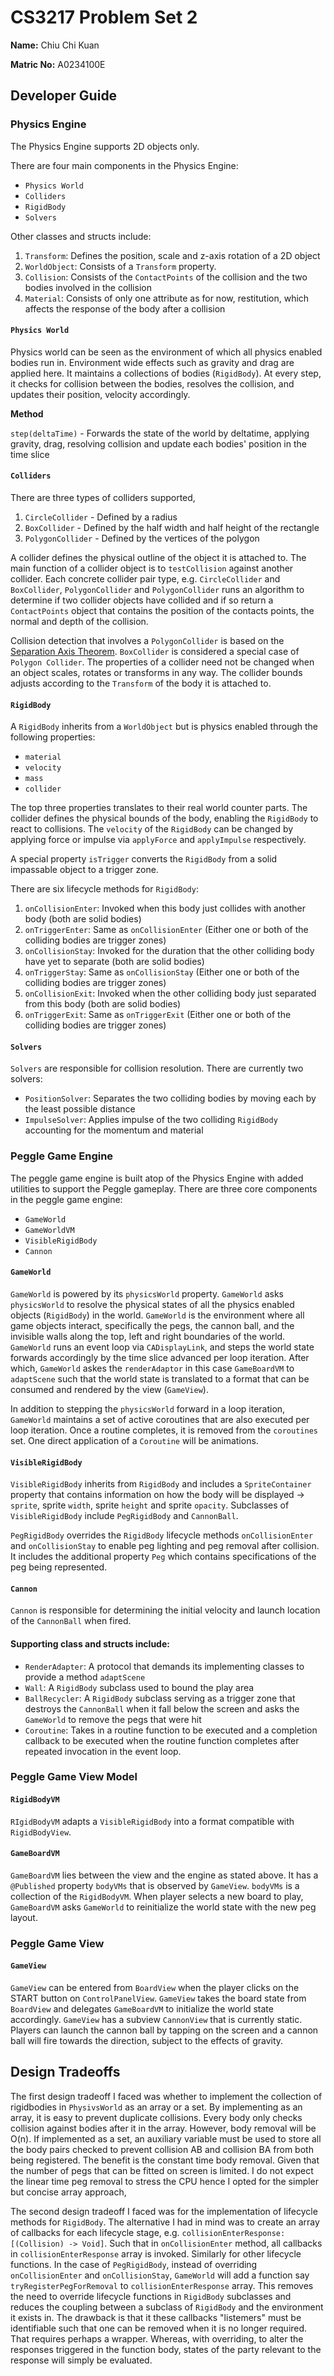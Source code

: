 # CS3217 Problem Set 2

**Name:** Chiu Chi Kuan

**Matric No:** A0234100E

## Developer Guide
### Physics Engine
The Physics Engine supports 2D objects only.

There are four main components in the Physics Engine:
- `Physics World`
- `Colliders`
- `RigidBody`
- `Solvers`

Other classes and structs include:
1. `Transform`: Defines the position, scale and z-axis rotation of a 2D object
2. `WorldObject`: Consists of a `Transform` property.
3. `Collision`: Consists of the `ContactPoints` of the collision and the two bodies involved in the collision
4. `Material`: Consists of only one attribute as for now, restitution, which affects the response of the body after a collision

#### `Physics World`
Physics world can be seen as the environment of which all physics enabled bodies run in. Environment wide effects such as gravity and drag are applied here. It maintains a collections of bodies (`RigidBody`). At every step, it checks for collision between the bodies, resolves the collision, and updates their position, velocity accordingly.

**Method**

`step(deltaTime)` - Forwards the state of the world by deltatime, applying gravity, drag, resolving collision and update each bodies' position in the time slice

#### `Colliders`
There are three types of colliders supported,
1. `CircleCollider` - Defined by a radius
2. `BoxCollider` - Defined by the half width and half height of the rectangle
3. `PolygonCollider` - Defined by the vertices of the polygon

A collider defines the physical outline of the object it is attached to. The main function of a collider object is to `testCollision` against another collider. Each concrete collider pair type, e.g. `CircleCollider` and `BoxCollider`, `PolygonCollider` and `PolygonCollider` runs an algorithm to determine if two collider objects have collided and if so return a `ContactPoints` object that contains the position of the contacts points, the normal and depth of the collision.

Collision detection that involves a `PolygonCollider` is based on the [Separation Axis Theorem](https://en.wikipedia.org/wiki/Hyperplane_separation_theorem). `BoxCollider` is considered a special case of `Polygon Collider`. The properties of a collider need not be changed when an object scales, rotates or transforms in any way. The collider bounds adjusts according to the `Transform` of the body it is attached to.

#### `RigidBody`
A `RigidBody` inherits from a `WorldObject` but is physics enabled through the following properties:
- `material`
- `velocity`
- `mass`
- `collider`

The top three properties translates to their real world counter parts. The collider defines the physical bounds of the body, enabling the `RigidBody` to react to collisions. The `velocity` of the `RigidBody` can be changed by applying force or impulse via `applyForce` and `applyImpulse` respectively.

A special property `isTrigger` converts the `RigidBody` from a solid impassable object to a trigger zone.

There are six lifecycle methods for `RigidBody`:
1. `onCollisionEnter`: Invoked when this body just collides with another body (both are solid bodies)
2. `onTriggerEnter`: Same as `onCollisionEnter` (Either one or both of the colliding bodies are trigger zones)
3. `onCollisionStay`: Invoked for the duration that the other colliding body have yet to separate (both are solid bodies)
4. `onTriggerStay`: Same as `onCollisionStay` (Either one or both of the colliding bodies are trigger zones)
5. `onCollisionExit`: Invoked when the other colliding body just separated from this body (both are solid bodies)
6. `onTriggerExit`: Same as `onTriggerExit` (Either one or both of the colliding bodies are trigger zones)

#### `Solvers`
`Solvers` are responsible for collision resolution. There are currently two solvers:
- `PositionSolver`: Separates the two colliding bodies by moving each by the least possible distance
- `ImpulseSolver`: Applies impulse of the two colliding `RigidBody` accounting for the momentum and material

### Peggle Game Engine
The peggle game engine is built atop of the Physics Engine with added utilities to support the Peggle gameplay. There are three core components in the peggle game engine:
- `GameWorld`
- `GameWorldVM`
- `VisibleRigidBody`
- `Cannon`

#### `GameWorld`
`GameWorld` is powered by its `physicsWorld` property. `GameWorld` asks `physicsWorld` to resolve the physical states of all the physics enabled objects (`RigidBody`) in the world. `GameWorld` is the environment where all game objects interact, specifically the pegs, the cannon ball, and the invisible walls along the top, left and right boundaries of the world. `GameWorld` runs an event loop via `CADisplayLink`, and steps the world state forwards accordingly by the time slice advanced per loop iteration. After which, `GameWorld` askes the `renderAdaptor` in this case `GameBoardVM` to `adaptScene` such that the world state is translated to a format that can be consumed and rendered by the view (`GameView`).

In addition to stepping the `physicsWorld` forward in a loop iteration, `GameWorld` maintains a set of active coroutines that are also executed per loop iteration. Once a routine completes, it is removed from the `coroutines` set. One direct application of a `Coroutine` will be animations.

#### `VisibleRigidBody`
`VisibleRigidBody` inherits from `RigidBody` and includes a `SpriteContainer` property that contains information on how the body will be displayed -> `sprite`, sprite `width`, sprite `height` and sprite `opacity`. Subclasses of `VisibleRigidBody` include `PegRigidBody` and `CannonBall`.

`PegRigidBody` overrides the `RigidBody` lifecycle methods `onCollisionEnter` and `onCollisionStay` to enable peg lighting and peg removal after collision. It includes the additional property `Peg` which contains specifications of the peg being represented.

#### `Cannon`
`Cannon` is responsible for determining the initial velocity and launch location of the `CannonBall` when fired.

#### Supporting class and structs include:
- `RenderAdapter`: A protocol that demands its implementing classes to provide a method `adaptScene`
- `Wall`: A `RigidBody` subclass used to bound the play area
- `BallRecycler`: A `RigidBody` subclass serving as a trigger zone that destroys the `CannonBall` when it fall below the screen and asks the `GameWorld` to remove the pegs that were hit
- `Coroutine`: Takes in a routine function to be executed and a completion callback to be executed when the routine function completes after repeated invocation in the event loop.

### Peggle Game View Model
#### `RigidBodyVM`
`RIgidBodyVM` adapts a `VisibleRigidBody` into a format compatible with `RigidBodyView`.

#### `GameBoardVM`
`GameBoardVM` lies between the view and the engine as stated above. It has a `@Published` property `bodyVMs` that is observed by `GameView`. `bodyVMs` is a collection of the `RigidBodyVM`. When player selects a new board to play, `GameBoardVM` asks `GameWorld` to reinitialize the world state with the new peg layout.

### Peggle Game View
#### `GameView`
`GameView` can be entered from `BoardView` when the player clicks on the START button on `ControlPanelView`. `GameView` takes the board state from `BoardView` and delegates `GameBoardVM` to initialize the world state accordingly. `GameView` has a subview `CannonView` that is currently static. Players can launch the cannon ball by tapping on the screen and a cannon ball will fire towards the direction, subject to the effects of gravity.

## Design Tradeoffs
The first design tradeoff I faced was whether to implement the collection of rigidbodies in `PhysivsWorld` as an array or a set. By implementing as an array, it is easy to prevent duplicate collisions. Every body only checks collision against bodies after it in the array. However, body removal will be O(n). If implemented as a set, an auxiliary variable must be used to store all the body pairs checked to prevent collision AB and collision BA from both being registered. The benefit is the constant time body removal. Given that the number of pegs that can be fitted on screen is limited. I do not expect the linear time peg removal to stress the CPU hence I opted for the simpler but concise array approach,

The second design tradeoff I faced was for the implementation of lifecycle methods for `RigidBody`. The alternative I had in mind was to create an array of callbacks for each lifecycle stage, e.g. `collisionEnterResponse: [(Collision) -> Void]`. Such that in `onCollisionEnter` method, all callbacks in `collisionEnterResponse` array is invoked. Similarly for other lifecycle functions. In the case of `PegRigidBody`, instead of overriding `onCollisionEnter` and `onCollisionStay`, `GameWorld` will add a function say `tryRegisterPegForRemoval` to `collisionEnterResponse` array. This removes the need to override lifecycle functions in `RigidBody` subclasses and reduces the coupling between a subclass of `RigidBody` and the environment it exists in. The drawback is that it these callbacks "listemers" must be identifiable such that one can be removed when it is no longer required. That requires perhaps a wrapper. Whereas, with overriding, to alter the responses triggered in the function body, states of the party relevant to the response will simply be evaluated. 
